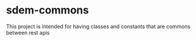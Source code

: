 # sdem-commons

This project is intended for having classes and constants that are commons between rest apis
